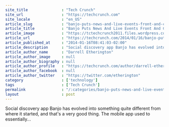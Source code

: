 ```yaml
---
site_title               : "Tech Crunch"
site_url                 : "https://techcrunch.com"
site_locale              : "en_US"
article_slug             : "banjo-puts-news-and-live-events-front-and-center-with-version-4-0-of-its-mobile-app"
article_title            : "Banjo Puts News And Live Events Front And Center With Version 4.0 Of Its Mobile App"
article_image            : "https://tctechcrunch2011.files.wordpress.com/2014/01/banjo-app.jpg?w=764&h=400&crop=1"
article_url              : "https://techcrunch.com/2014/01/16/banjo-puts-news-and-live-events-front-and-center-with-version-4-0-of-its-mobile-app/"
article_published_at     : "2014-01-16T08:41:03-02:00"
article_description      : "Social discovery app Banjo has evolved into something quite different from where it started, and that's a very good thing. The mobile app used to essentially..."
article_author_name      : "Darrell Etherington"
article_author_image     : null
article_author_biography : null
article_author_profile   : "https://techcrunch.com/author/darrell-etherington/"
article_author_facebook  : null
article_author_twitter   : "https://twitter.com/etherington"
category                 : ['technology']
tags                     : ['Tech Crunch']
permalink                : "/:categories/banjo-puts-news-and-live-events-front-and-center-with-version-4-0-of-its-mobile-app/"
layout                   : post
---
```


Social discovery app Banjo has evolved into something quite different from where it started, and that's a very good thing. The mobile app used to essentially...

